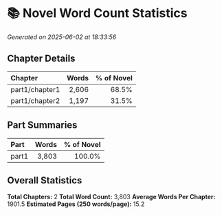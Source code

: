 # 📚 Novel Word Count Statistics
*Generated on 2025-06-02 at 18:33:56*

## Chapter Details

| Chapter | Words | % of Novel |
| :------ | ----: | ---------: |
| part1/chapter1 | 2,606 | 68.5% |
| part1/chapter2 | 1,197 | 31.5% |

## Part Summaries

| Part | Words | % of Novel |
| :--- | ----: | ---------: |
| part1 | 3,803 | 100.0% |

## Overall Statistics

**Total Chapters:** 2
**Total Word Count:** 3,803
**Average Words Per Chapter:** 1901.5
**Estimated Pages (250 words/page):** 15.2